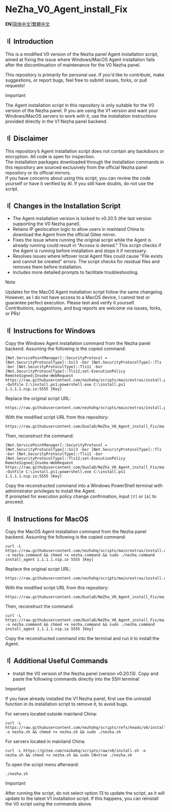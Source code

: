 # NeZha_V0_Agent_install_Fix

**EN**|[简体中文](Readme.Chinese_Simplified.md)|[繁體中文](Readme.Chinese_Traditional.md)  

## 〢 Introduction

This is a modified V0 version of the Nezha panel Agent installation script, aimed at fixing the issue where Windows/MacOS Agent installation fails after the discontinuation of maintenance for the V0 Nezha panel.

This repository is primarily for personal use. If you'd like to contribute, make suggestions, or report bugs, feel free to submit issues, forks, or pull requests!

> [!IMPORTANT]
> The Agent installation script in this repository is only suitable for the V0 version of the Nezha panel. If you are using the V1 version and want your Windows/MacOS servers to work with it, use the installation instructions provided directly in the V1 Nezha panel backend.

## 〢 Disclaimer

This repository’s Agent installation script does not contain any backdoors or encryption. All code is open for inspection.  
The installation packages downloaded through the installation commands in this repository are sourced exclusively from the official Nezha panel repository or its official mirrors.  
If you have concerns about using this script, you can review the code yourself or have it verified by AI. If you still have doubts, do not use the script.

## 〢 Changes in the Installation Script

- The Agent installation version is locked to v0.20.5 (the last version supporting the V0 Nezha panel).  
- Retains IP geolocation logic to allow users in mainland China to download the Agent from the official Gitee mirror.  
- Fixes the issue where running the original script while the Agent is already running could result in "Access is denied." This script checks if the Agent is running before installation and stops it if necessary.  
- Resolves issues where leftover local Agent files could cause "File exists and cannot be created" errors. The script checks for residual files and removes them before installation.  
- Includes more detailed prompts to facilitate troubleshooting.  

> [!NOTE]
> Updates for the MacOS Agent installation script follow the same changelog. However, as I do not have access to a MacOS device, I cannot test or guarantee perfect execution. Please test and verify it yourself. Contributions, suggestions, and bug reports are welcome via issues, forks, or PRs!  

## 〢 Instructions for Windows

Copy the Windows Agent installation command from the Nezha panel backend. Assuming the following is the copied command:
```
[Net.ServicePointManager]::SecurityProtocol = [Net.SecurityProtocolType]::Ssl3 -bor [Net.SecurityProtocolType]::Tls -bor [Net.SecurityProtocolType]::Tls11 -bor [Net.SecurityProtocolType]::Tls12;set-ExecutionPolicy RemoteSigned;Invoke-WebRequest https://raw.githubusercontent.com/nezhahq/scripts/main/extras/install.ps1 -OutFile C:\install.ps1;powershell.exe C:\install.ps1 1.1.1.1.nip.io:5555 [Key]
```

Replace the original script URL:
```
https://raw.githubusercontent.com/nezhahq/scripts/main/extras/install.ps1
```

With the modified script URL from this repository:
```
https://raw.githubusercontent.com/DuolaD/NeZha_V0_Agent_install_Fix/main/install.ps1
```

Then, reconstruct the command:
```
[Net.ServicePointManager]::SecurityProtocol = [Net.SecurityProtocolType]::Ssl3 -bor [Net.SecurityProtocolType]::Tls -bor [Net.SecurityProtocolType]::Tls11 -bor [Net.SecurityProtocolType]::Tls12;set-ExecutionPolicy RemoteSigned;Invoke-WebRequest https://raw.githubusercontent.com/DuolaD/NeZha_V0_Agent_install_Fix/main/install.ps1 -OutFile C:\install.ps1;powershell.exe C:\install.ps1 1.1.1.1.nip.io:5555 [Key]
```

Copy the reconstructed command into a Windows PowerShell terminal with administrator privileges to install the Agent.  
If prompted for execution policy change confirmation, input `[Y]` or `[A]` to proceed.  

## 〢 Instructions for MacOS

Copy the MacOS Agent installation command from the Nezha panel backend. Assuming the following is the copied command:
```
curl -L https://raw.githubusercontent.com/nezhahq/scripts/main/extras/install.command -o nezha.command && chmod +x nezha.command && sudo ./nezha.command install_agent 1.1.1.1.nip.io 5555 [Key]
```

Replace the original script URL:
```
https://raw.githubusercontent.com/nezhahq/scripts/main/extras/install.command
```

With the modified script URL from this repository:
```
https://raw.githubusercontent.com/DuolaD/NeZha_V0_Agent_install_Fix/main/install.command
```

Then, reconstruct the command:
```
curl -L https://raw.githubusercontent.com/DuolaD/NeZha_V0_Agent_install_Fix/main/install.command -o nezha.command && chmod +x nezha.command && sudo ./nezha.command install_agent 1.1.1.1.nip.io 5555 [Key]
```

Copy the reconstructed command into the terminal and run it to install the Agent.  

## 〢 Additional Useful Commands

- Install the V0 version of the Nezha panel (version v0.20.13). Copy and paste the following commands directly into the SSH terminal:

> [!IMPORTANT]
> If you have already installed the V1 Nezha panel, first use the uninstall function in its installation script to remove it, to avoid bugs.

For servers located outside mainland China:
```
curl -L https://raw.githubusercontent.com/nezhahq/scripts/refs/heads/v0/install.sh -o nezha.sh && chmod +x nezha.sh && sudo ./nezha.sh
```

For servers located in mainland China:
```
curl -L https://gitee.com/naibahq/scripts/raw/v0/install.sh -o nezha.sh && chmod +x nezha.sh && sudo CN=true ./nezha.sh
```

To open the script menu afterward:
```
./nezha.sh
```

> [!IMPORTANT]
> After running the script, do not select option 13 to update the script, as it will update to the latest V1 installation script. If this happens, you can reinstall the V0 script using the commands above.  

